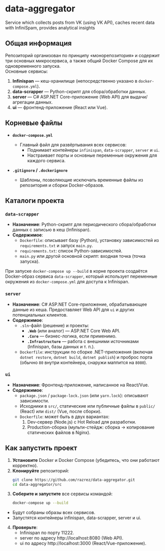 # data-aggregator
Service which collects posts from VK (using VK API), caches recent data with InfiniSpam, provides analytical insights  

## Общая информация

Репозиторий организован по принципу «монорепозитория» и содержит три основных микросервиса, а также общий Docker Compose для их одновременного запуска.  
Основные сервисы:
1. **Infinispan** — кеш-хранилище (непосредственно указано в `docker-compose.yml`).
2. **data-scrapper** — Python-скрипт для сбора/обработки данных.
3. **server** — C# ASP.NET Core-приложение (Web API) для выдачи/агрегации данных.
4. **ui** — фронтенд-приложение (React или Vue).

## Корневые файлы

- **`docker-compose.yml`**  
  - Главный файл для развёртывания всех сервисов:
    - Поднимает контейнеры `infinispan`, `data-scrapper`, `server` и `ui`.
    - Настраивает порты и основные переменные окружения для каждого сервиса.

- **`.gitignore` / `.dockerignore`**  
  - Шаблоны, позволяющие исключать временные файлы из репозитория и сборки Docker-образов.

## Каталоги проекта

### `data-scrapper`
- **Назначение**: Python-скрипт для периодического сбора/обработки данных с записью в кеш (Infinispan).  
- **Содержимое**:
  - `Dockerfile`: описывает базу (Python), установку зависимостей из `requirements.txt` и запуск `main.py`.
  - `requirements.txt`: список Python-зависимостей.
  - `main.py` или другой основной скрипт: входная точка (точка запуска).

При запуске `docker-compose up --build` в корне проекта создаётся Docker-образ сервиса `data-scrapper`, который использует переменные окружения из `docker-compose.yml` для доступа к Infinispan.

### `server`
- **Назначение**: C# ASP.NET Core-приложение, обрабатывающее данные из кеша. Предоставляет Web API для `ui` и других потенциальных клиентов.  
- **Содержимое**:
  - `.sln`-файл (решение) и проекты:
    - **`.Web`** (или аналог) — ASP.NET Core Web API.
    - **`.Core`** — бизнес-логика, если применимо.
    - **`.Infrastructure`** — работа с внешними источниками (Infinispan, базы данных и т. п.).
  - `Dockerfile`: инструкции по сборке .NET-приложения (включая `dotnet restore`, `dotnet build`, `dotnet publish`) и проброс порта (обычно `80` внутри контейнера, снаружи маппится на `8080`).

### `ui`
- **Назначение**: Фронтенд-приложение, написанное на React/Vue.  
- **Содержимое**:
  - `package.json` / `package-lock.json` (или `yarn.lock`): описывают зависимости.
  - Исходники в `src/`, статические или публичные файлы в `public/` (React) или `dist/` (Vue, после сборки).
  - `Dockerfile`: может быть в двух вариантах:
    1. Dev-сервер (Node.js) с Hot Reload для разработки.  
    2. Production-сборка (мульти-стейдж: сборка → копирование статических файлов в Nginx).

## Как запустить проект

1. **Установите** Docker и Docker Compose (убедитесь, что они работают корректно).
2. **Клонируйте** репозиторий:
   ```bash
   git clone https://github.com/razrez/data-aggregator.git
   cd data-aggregator/src

2. **Соберите и запустите** все сервисы командой:
    ```bash
    docker-compose up --build
- Будут собраны образы всех сервисов.
- Запустятся контейнеры infinispan, data-scrapper, server и ui.

4. **Проверьте**:
    - Infinispan по порту 11222.
    - server по адресу http://localhost:8080 (Web API).
    - ui по адресу http://localhost:3000 (React/Vue-приложение).
